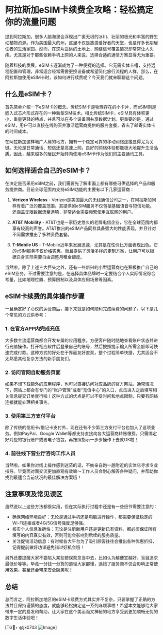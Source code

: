 # 阿拉斯加eSIM卡续费全攻略：轻松搞定你的流量问题

提到阿拉斯加，很多人脑海里会浮现出广袤无垠的冰川、壮丽的极光和丰富的野生动植物资源。作为美国最大的州，这里不仅是旅游爱好者的天堂，也是许多长期居住者的生活家园。然而，在这片遥远的土地上，网络信号覆盖情况却常常让人头疼。尤其是对于那些依赖手机上网的人来说，选择合适的通信方案显得尤为重要。

随着科技的发展，eSIM卡逐渐成为了一种便捷的选择。它无需实体卡槽，支持远程配置和管理，非常适合经常需要更换设备或希望简化旅行流程的人群。那么，在阿拉斯加使用eSIM卡时，该如何进行续费呢？今天我们就来聊聊这个问题。

## 什么是eSIM卡？

首先简单介绍一下eSIM卡的概念。传统SIM卡是物理存在的小卡片，而eSIM则是嵌入式芯片形式存在的一种新型SIM技术。相比传统SIM卡，eSIM具有体积更小、重量更轻的特点，并且可以在多个设备间共享数据计划。更重要的是，通过eSIM，用户可以直接在线购买并激活运营商提供的服务套餐，省去了邮寄实体卡的时间成本。

在阿拉斯加这样地广人稀的地方，拥有一个稳定可靠的移动网络连接显得尤为关键。无论是日常通话、短信还是高速上网，良好的网络体验都能极大地提升生活品质。因此，越来越多的居民开始转向使用eSIM卡作为他们的主要通讯工具。

## 如何选择适合自己的eSIM卡？

在决定是否采用eSIM之前，我们需要先了解市面上都有哪些可供选择的产品和服务提供商。目前全球范围内支持eSIM功能的主要有以下几家运营商：

1. **Verizon Wireless** - Verizon是美国最大的无线通信公司之一，在阿拉斯加同样有着广泛的覆盖范围。其提供的eSIM服务不仅包括基础语音与短信功能，还涵盖无限数据流量选项，非常适合需要频繁使用互联网的用户。
   
2. **AT&T Mobility** - AT&T也是一家历史悠久的老牌电信企业，它在全球范围内都享有较高的声誉。AT&T推出的eSIM产品同样具备强大的性能表现，并且针对不同需求推出了多种资费套餐。

3. **T-Mobile US** - T-Mobile近年来发展迅速，尤其是在性价比方面表现出色。它的eSIM服务不仅价格实惠，而且提供了灵活多样的定制方案，让用户可以根据自身实际需要自由调整月租金额度。

当然啦，除了上述三大巨头之外，还有一些新兴的小型运营商也在积极推广自己的eSIM业务。不过需要注意的是，在选择具体品牌时一定要结合个人实际情况综合考量，比如地理位置、预算限制以及具体应用场景等因素。

## eSIM卡续费的具体操作步骤

一旦确定好了心仪的运营商后，接下来就是如何顺利完成续费的问题了。以下是几个常见的方式供参考：

### 1. 在官方APP内完成充值
大多数主流运营商都会开发专属的应用程序，方便客户随时随地查看账户状态并进行充值操作。打开相应软件后登录自己的账号，然后按照提示输入所需金额即可快速完成付款。这种方式的好处在于界面友好直观，整个过程简单快捷，尤其适合不太熟悉其他复杂方法的新手朋友们。

### 2. 访问官网自助服务页面
如果不想下载额外的应用程序，也可以直接访问对应品牌的官方网站。通常情况下，网站上都会有专门的“账户管理”或者“充值中心”的入口，点击进入之后填写相关信息提交订单就行啦！这种方式的优点是可以不受时间和地点限制，只要有网络连接就能处理相关事务。

### 3. 使用第三方支付平台
除了传统的信用卡/借记卡支付外，现在还有不少第三方支付平台也加入了这项业务。例如PayPal、Google Wallet等都支持直接向各大运营商转账缴费。只需绑定好对应的银行账户或者电子钱包，再按照指示一步步操作下去就OK啦！

### 4. 前往线下营业厅咨询工作人员
当然啦，如果你对线上操作感到迷茫的话，不妨亲自跑一趟附近的实体店寻求专业指导。毕竟面对面交流更加直观有效嘛～工作人员会耐心解答各种疑问，并帮助你找到最适合当前状况的最佳解决方案哦！

## 注意事项及常见误区

虽然说以上这些方法都很实用，但在实际执行过程中还是有一些细节需要注意的：

- 确保网络环境良好：无论是通过手机还是电脑进行操作，都需要保证稳定的Wi-Fi连接或者4G/5G信号强度足够强。
- 核实个人信息准确性：无论是注册新用户还是更新已有资料，都必须保证所有填写的内容真实有效，否则可能会影响到后续的服务质量。
- 关注促销活动信息：有时候各大平台为了吸引顾客往往会推出各种优惠折扣，记得提前做好功课避免错过好机会哦！

另外还要提醒大家不要陷入某些错误观念当中去，比如认为越便宜越好、盲目追求最低价等等。毕竟一分钱一分货的道理大家都懂，选错了服务商不仅会影响正常使用效果，甚至还会带来安全隐患呢！

## 总结

总而言之，阿拉斯加地区的eSIM卡续费方式其实并不复杂，只要掌握了正确的方法并且保持谨慎的态度，就能够轻松搞定这一系列麻烦事啦！希望本文能够给大家带来一定的启发和帮助，让大家在这个美丽而又神秘的地方享受到更加顺畅无忧的数字生活体验吧！

[TG💪+ @jx0703 ![Image](https://github.com/user-attachments/assets/dbca1d08-cadb-493c-b0ec-ad6f7a83f270)]